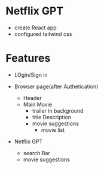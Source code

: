 
# Netflix GPT
 - create React app
 - configured tailwind css

# Features
 - LOgin/Sign in 
 - Browser page(after Authetication)
    - Header 
    - Main Movie 
       - trailer in background
       - title Description
       - movie suggestions
            - movie list

- Netflix GPT
  - search Bar
  - movie suggestions


